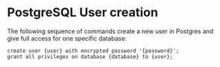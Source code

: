 # PostgreSQL User creation

The following sequence of commands create a new user in Postgres and give full access for one specific database:

```
create user {user} with encrypted password '{password}';
grant all privileges on database {database} to {user};
```
